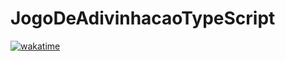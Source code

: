 # JogoDeAdivinhacaoTypeScript

[![wakatime](https://wakatime.com/badge/user/d66fe803-196c-4729-b330-f8a026db44ec/project/a6f56219-02c7-4833-94d5-8f03165c2c77.svg)](https://wakatime.com/badge/user/d66fe803-196c-4729-b330-f8a026db44ec/project/a6f56219-02c7-4833-94d5-8f03165c2c77)
